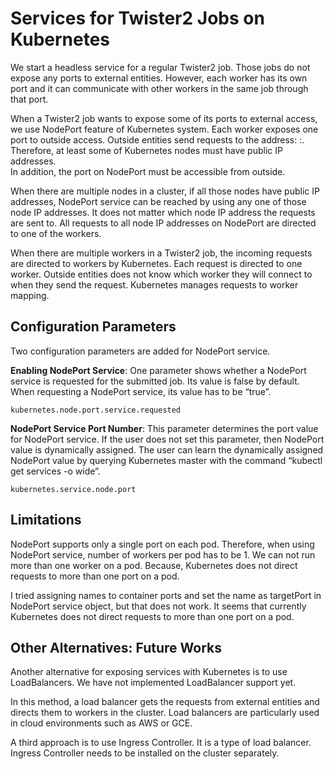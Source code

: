 Services for Twister2 Jobs on Kubernetes
========================================

We start a headless service for a regular Twister2 job. 
Those jobs do not expose any ports to external entities. 
However, each worker has its own port and it can communicate with other workers 
in the same job through that port.

When a Twister2 job wants to expose some of its ports to external access, 
we use NodePort feature of Kubernetes system. Each worker exposes one port to outside access. 
Outside entities send requests to the address: <nodeIP>:<NodePort>. 
Therefore, at least some of Kubernetes nodes must have public IP addresses.  
In addition, the port on NodePort must be accessible from outside. 
 
When there are multiple nodes in a cluster, if all those nodes have public IP addresses, 
NodePort service can be reached by using any one of those node IP addresses. 
It does not matter which node IP address the requests are sent to. 
All requests to all node IP addresses on NodePort are directed to one of the workers. 

When  there are multiple workers in a Twister2 job, the incoming requests are directed 
to workers by Kubernetes. Each request is directed to one worker. 
Outside entities does not know which worker they will connect to when they send the request. 
Kubernetes manages requests to worker mapping.  

## Configuration Parameters
Two configuration parameters are added for NodePort service. 

**Enabling NodePort Service**: One parameter shows whether a NodePort service is requested 
for the submitted job. Its value is false by default. When requesting a NodePort service, 
its value has to be “true”.

    kubernetes.node.port.service.requested

**NodePort Service Port Number**: This parameter determines the port value for NodePort service. 
If the user does not set this parameter, then NodePort value is dynamically assigned. 
The user can learn the dynamically assigned NodePort value by querying Kubernetes master 
with the command “kubectl get services -o wide”. 

    kubernetes.service.node.port

## Limitations
NodePort supports only a single port on each pod. Therefore, when using NodePort service, 
number of workers per pod has to be 1. We can not run more than one worker on a pod. 
Because, Kubernetes does not direct requests to more than one port on a pod.
  
I tried assigning names to container ports and set the name as targetPort in NodePort service object, 
but that does not work. It seems that currently Kubernetes does not direct requests 
to more than one port on a pod.

## Other Alternatives: Future Works
Another alternative for exposing services with Kubernetes is to use LoadBalancers. 
We have not implemented LoadBalancer support yet. 

In this method, a load balancer gets the requests from external entities 
and directs them to workers in the cluster. Load balancers are particularly used 
in cloud environments such as AWS or GCE. 

A third approach is to use Ingress Controller. It is a type of load balancer. 
Ingress Controller needs to be installed on the cluster separately. 
